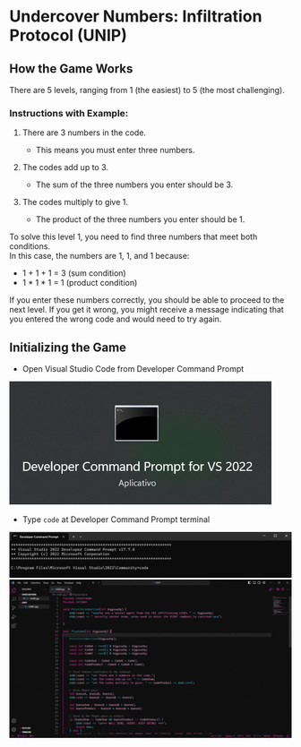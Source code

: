 # Undercover Numbers: Infiltration Protocol (UNIP)

## How the Game Works
There are 5 levels, ranging from 1 (the easiest) to 5 (the most challenging).

### Instructions with Example: 

1. There are 3 numbers in the code.
   - This means you must enter three numbers.
  
2. The codes add up to 3.
   - The sum of the three numbers you enter should be 3.

3. The codes multiply to give 1.
   - The product of the three numbers you enter should be 1.

To solve this level 1, you need to find three numbers that meet both conditions. <br>
In this case, the numbers are 1, 1, and 1 because:

- 1 + 1 + 1 = 3 (sum condition) 
- 1 * 1 * 1 = 1 (product condition)

If you enter these numbers correctly, you should be able to proceed to the next level. 
If you get it wrong, you might receive a message indicating that you entered the wrong code and would need to try again.

## Initializing the Game

- Open Visual Studio Code from Developer Command Prompt 
<img src="./resources/images/DeveloperCommandPrompt.png" alt="Developer Command Prompt Image" />


- Type `code` at Developer Command Prompt terminal
<img src="./resources/images/CodeCommand.png" alt="Code Command Image" />

   
  <div align="left">
    <img src="./resources/tutorial.gif" alt="gif tutorial" />
</div>

